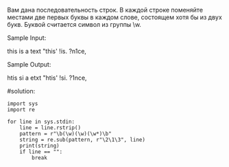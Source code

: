 Вам дана последовательность строк.
В каждой строке поменяйте местами две первых буквы в каждом слове, состоящем хотя бы из двух букв.
Буквой считается символ из группы \w.

Sample Input:

this is a text
"this' !is. ?n1ce,

Sample Output:

htis si a etxt
"htis' !si. ?1nce,

#solution:

```
import sys
import re

for line in sys.stdin:
    line = line.rstrip()
    pattern = r"\b(\w)(\w)(\w*)\b"
    string = re.sub(pattern, r"\2\1\3", line)
    print(string)
    if line == "":
        break
```